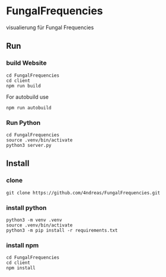 # FungalFrequencies
visualierung für Fungal Frequencies


## Run
 
 ### build Website
 ``` 
cd FungalFrequencies
cd client 
npm run build
```

For autobuild use
``` 
npm run autobuild
```
 ### Run Python
 ``` 
cd FungalFrequencies
source .venv/bin/activate
python3 server.py
```


## Install

### clone
``` 
git clone https://github.com/4ndreas/FungalFrequencies.git
```

### install python 

``` 
python3 -m venv .venv
source .venv/bin/activate
python3 -m pip install -r requirements.txt
```

### install npm 

``` 
cd FungalFrequencies
cd client 
npm install
```


